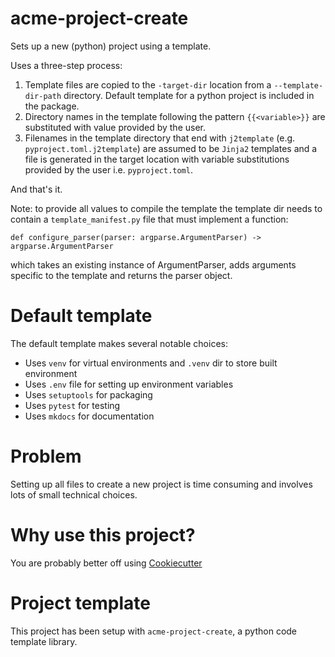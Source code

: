 # acme-project-create

Sets up a new (python) project using a template.

Uses a three-step process:
1. Template files are copied to the `-target-dir` location from a `--template-dir-path` directory. Default template for a python project is included in the package.
2. Directory names in the template following the pattern `{{<variable>}}` are substituted with value provided by the user.
3. Filenames in the template directory that end with `j2template` (e.g. `pyproject.toml.j2template`) are assumed to be `Jinja2` templates and a file is generated in the target location with variable substitutions provided by the user i.e. `pyproject.toml`.

And that's it.

Note: to provide all values to compile the template
the template dir needs to contain a `template_manifest.py` file that must implement a function:

`def configure_parser(parser: argparse.ArgumentParser) -> argparse.ArgumentParser`

which takes an existing instance of ArgumentParser, adds arguments specific to the template and returns the parser object.

# Default template

The default template makes several notable choices:

* Uses `venv` for virtual environments and `.venv` dir to store built environment
* Uses `.env` file for setting up environment variables
* Uses `setuptools` for packaging
* Uses `pytest` for testing
* Uses `mkdocs` for documentation

# Problem

Setting up all files to create a new project is time consuming and involves lots of small technical choices.

# Why use this project?

You are probably better off using [Cookiecutter](https://github.com/cookiecutter/cookiecutter)

# Project template

This project has been setup with `acme-project-create`, a python code template library.